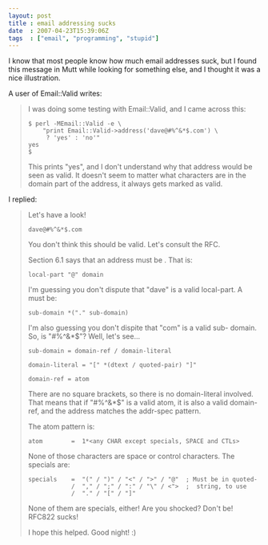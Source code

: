 ```yaml
---
layout: post
title : email addressing sucks
date  : 2007-04-23T15:39:06Z
tags  : ["email", "programming", "stupid"]
---
```

I know that most people know how much email addresses suck, but I found this
message in Mutt while looking for something else, and I thought it was a nice
illustration.

A user of Email::Valid writes:

> I was doing some testing with Email::Valid, and I came across this:
>
>     $ perl -MEmail::Valid -e \
>         "print Email::Valid->address('dave@#%^&*$.com') \
>          ? 'yes' : 'no'"
>     yes
>     $
>
> This prints "yes", and I don't understand why that address would be
> seen as valid. It doesn't seem to matter what characters are in the
> domain part of the address, it always gets marked as valid.

I replied:

> Let's have a look!
>
>     dave@#%^&*$.com
>
> You don't think this should be valid.  Let's consult the RFC.
>
> Section 6.1 says that an address must be <addr-spec>.  That is:
>
>     local-part "@" domain
>
> I'm guessing you don't dispute that "dave" is a valid local-part.  A
> <domain>  must be:
>
>     sub-domain *("." sub-domain)
>
> I'm also guessing you don't dispite that "com" is a valid sub- domain.  So,
> is "#%^&*$"?  Well, let's see...
>
>     sub-domain = domain-ref / domain-literal
>
>     domain-literal = "[" *(dtext / quoted-pair) "]"
>
>     domain-ref = atom
>
> There are no square brackets, so there is no domain-literal involved.  That
> means that if "#%^&*$" is a valid atom, it is also a valid domain-ref, and
> the address matches the addr-spec pattern.
>
> The atom pattern is:
>
>     atom        =  1*<any CHAR except specials, SPACE and CTLs>
>
> None of those characters are space or control characters.  The
> specials are:
>
>     specials    =  "(" / ")" / "<" / ">" / "@"  ; Must be in quoted-
>                 /  "," / ";" / ":" / "\" / <">  ;  string, to use
>                 /  "." / "[" / "]"
>
>  None of them are specials, either!  Are you shocked?  Don't be!
>  RFC822 sucks!
>
>  I hope this helped.  Good night! :)


